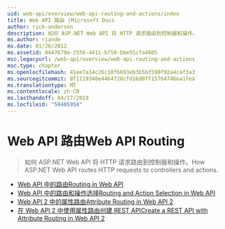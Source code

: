 ```yaml
---
uid: web-api/overview/web-api-routing-and-actions/index
title: Web API 路由 |Microsoft Docs
author: rick-anderson
description: 如何 ASP.NET Web API 将 HTTP 请求路由到控制器和操作。
ms.author: riande
ms.date: 01/26/2012
ms.assetid: 8447679a-2556-4411-b758-bbe55cfa4805
msc.legacyurl: /web-api/overview/web-api-routing-and-actions
msc.type: chapter
ms.openlocfilehash: 41ee7a14c26c10fb693eb3b5bf590f92a4caf3a3
ms.sourcegitcommit: 0f1119340e4464720cfd16d0ff15764746ea1fea
ms.translationtype: MT
ms.contentlocale: zh-CN
ms.lasthandoff: 04/17/2019
ms.locfileid: "59405958"
---
```

# <a name="web-api-routing"></a><span data-ttu-id="67d88-103">Web API 路由</span><span class="sxs-lookup"><span data-stu-id="67d88-103">Web API Routing</span></span>

> <span data-ttu-id="67d88-104">如何 ASP.NET Web API 将 HTTP 请求路由到控制器和操作。</span><span class="sxs-lookup"><span data-stu-id="67d88-104">How ASP.NET Web API routes HTTP requests to controllers and actions.</span></span>


- [<span data-ttu-id="67d88-105">Web API 中的路由</span><span class="sxs-lookup"><span data-stu-id="67d88-105">Routing in Web API</span></span>](routing-in-aspnet-web-api.md)
- [<span data-ttu-id="67d88-106">Web API 中的路由和操作选择</span><span class="sxs-lookup"><span data-stu-id="67d88-106">Routing and Action Selection in Web API</span></span>](routing-and-action-selection.md)
- [<span data-ttu-id="67d88-107">Web API 2 中的属性路由</span><span class="sxs-lookup"><span data-stu-id="67d88-107">Attribute Routing in Web API 2</span></span>](attribute-routing-in-web-api-2.md)
- [<span data-ttu-id="67d88-108">在 Web API 2 中使用属性路由创建 REST API</span><span class="sxs-lookup"><span data-stu-id="67d88-108">Create a REST API with Attribute Routing in Web API 2</span></span>](create-a-rest-api-with-attribute-routing.md)
